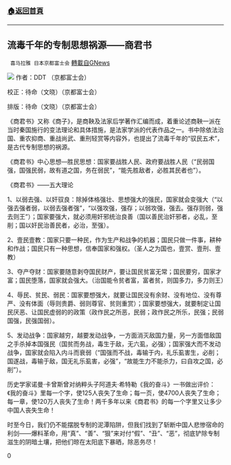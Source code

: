 ###  [:house:返回首頁](https://github.com/ourhimalayas/txt)
---

## 流毒千年的专制思想祸源——商君书
` 喜马拉雅 日本京都富士会` [轉載自GNews](https://gnews.org/zh-hans/683902/)

![]()![](https://gnews-media-offload.s3.amazonaws.com/wp-content/uploads/2020/12/25063758/800px-Statue_of_Shang_Yang.jpg)
作者：DDT （京都富士会）

校正：待命（文晓）（京都富士会）

排版：待命（文晓）（京都富士会）

《商君书》又称《商子》，是商鞅及法家后学著作汇编而成，着重论述商鞅一派在当时秦国施行的变法理论和具体措施，是法家学派的代表作品之一。书中除依法治国、重农抑商、重战尚武、重刑轻赏等内容外，也提出了流毒千年的“驭民五术”，是古代专制思想的祸源。

《商君书》中心思想—胜民思想：国家要战胜人民、政府要战胜人民（“民弱国强，国强民弱，故有道之国，务在弱民”，“能先胜敌者，必胜其民者也”）。

《商君书》——五大理论

1、以弱去强、以奸驭良：除掉体格强壮、思想强大的强民，国家就会变强大（“以强去强者弱，以弱去强者强”，“以强攻强，强存；以弱攻强，强去。强存则弱，强去则王”）；国家要强大，就必须用奸邪统治良善（国以善民治奸邪者，必乱，至削；国以奸民治善民者，必治，至强）。

2、壹民壹教：国家只要一种民，作为生产和战争的机器；国民只做一件事，耕种和作战；国民只有一种思想，信奉国家和强权。（圣人之为国也，壹赏、壹刑、壹教）

3、夺产夺财：国家要随意剥夺国民财产，要让国民贫富无常；国民要穷，国家才富；国民堕落，国家就会强大。（治国能令贫者富，富者贫，则国多力，多力则王）

4、辱民、贫民、弱民：国家要想强大，就要让国民没有余财、没有地位、没有尊严、没有体面（辱则贵爵、弱则尊官、贫则重赏）；国家要想强大，就要制定让国民厌恶、让国民虚弱的的政策（政作民之所恶，民弱；政作民之所乐，民强；民弱国强，民强国弱）。

5、发动战争：国家越穷，越要发动战争，一方面消灭敌国力量，另一方面借敌国之手杀掉本国强民（国贫而务战，毒生于敌，无六虱，必强）；国家强大而不发动战争，国家就会陷入内斗而衰弱（“国强而不战，毒输于内，礼乐虱害生，必削；国遂战，毒输于敌，国无礼乐虱害，必强”，“故能生力不能杀力，曰自攻之国，必削”）。

历史学家诺曼·卡曾斯曾对纳粹头子阿道夫·希特勒《我的奋斗》一书做出评价：《我的奋斗》里每一个字，使125人丧失了生命；每一页，使4700人丧失了生命；每一章，使120万人丧失了生命！两千多年以来《商君书》的每一个字里又让多少中国人丧失生命！

时至今日，我们仍不能摆脱专制的泥潭陷阱，但我们找到了斩断中国人悲惨宿命的利剑——爆料革命，用“真”、“善”、“狠”来对付“假”、“丑”、“恶”，彻底铲除专制滋生的阴暗土壤，把他们晾在太阳底下暴晒，除恶务尽！

0
